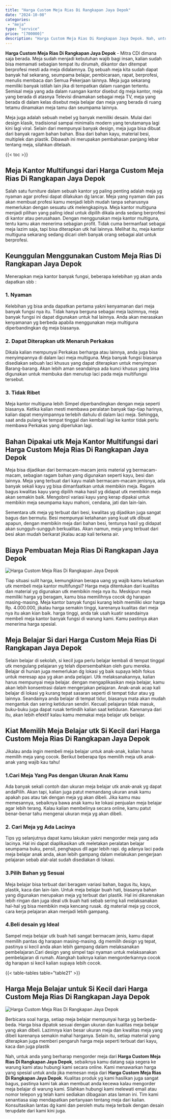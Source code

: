 ```yaml
---
title: "Harga Custom Meja Rias Di Rangkapan Jaya Depok"
date: "2024-10-08"
categories:
 - "meja"
type: "service"
price: "[700000]"
description: "Harga Custom Meja Rias Di Rangkapan Jaya Depok. Nah, untuk anda yang berharap mengorder meja dari **Harga Custom Meja Rias Di Rangkapan Jaya Depok**, sebaikn..."
---
```


**Harga Custom Meja Rias Di Rangkapan Jaya Depok** - Mitra CDI dimana saja berada. Meja sudah menjadi kebutuhan wajib bagi insan, kalian sudah bisa memamati sebagian tempat itu dirumah, dikantor dan ditempat berprofesi mesti ada meja didalamnya. Dg sebuah meja kita sudah dapat banyak hal sekarang, seumpama belajar, pembicaraan, rapat, berprofesi, menulis membaca dan Semua Pekerjaan lainnya. Meja juga sekarang memiliki banyak istilah lain jika di tempatkan dalam ruangan tertentu. Semisal meja yang ada dalam ruangan kantor disebut dg meja kantor, meja yang berada di atasnya Televisi dinamakan sebagai meja TV, meja yang berada di dalam kelas disebut meja belajar dan meja yang berada di ruang tetamu dinamakan meja tamu dan seumpama lainnya.

Meja juga adalah sebuah mebel yg banyak memiliki desain. Mulai dari design klasik, tradisional sampai minimalis modern yang terutamanya lagi kini lagi viral. Selain dari mempunyai banyak design, meja juga bisa dibuat dari banyak ragam bahan bahan. Bisa dari bahan kayu, material besi, multiplek dan plastik. Dibawah ini merupakan pembahasan panjang lebar tentang meja, silahkan ditelaah.

{{< toc >}}

## Meja Kantor Multifungsi dari Harga Custom Meja Rias Di Rangkapan Jaya Depok

Salah satu furniture dalam sebuah kantor yg paling penting adalah meja yg nyaman agar profesi dapat dilakukan dg lancar. Meja yang nyaman dan pas akan membuat profesi kamu menjadi lebih mudah tanpa seharusnya memerlukan dengan sesuatu utk melengkapinya. Meja kantor multiguna menjadi pilihan yang paling ideal untuk dipilih dikala anda sedang berprofesi di kantor atau perusahaan. Dengan menggunakan meja kantor multiguna, tentu kamu akan menerima sebagian profit. Tidak cuma bermanfaat sebagai meja lazim saja, tapi bisa diterapkan utk hal lainnya. Melihat itu, meja kantor multiguna sekarang sedang dicari oleh banyak orang sebagai alat untuk berprofesi.

## Keunggulan Menggunakan Custom Meja Rias Di Rangkapan Jaya Depok

Menerapkan meja kantor banyak fungsi, beberapa kelebihan yg akan anda dapatkan sbb :

### 1\. Nyaman

Kelebihan yg bisa anda dapatkan pertama yakni kenyamanan dari meja banyak fungsi nya itu. Tidak hanya berguna sebagai meja lazimnya, meja banyak fungsi ini dapat digunakan untuk hal lainnya. Anda akan merasakan kenyamanan yg berbeda apabila menggunakan meja multiguna diperbandingkan dg meja biasanya.

### 2\. Dapat Diterapkan utk Menaruh Perkakas

Dikala kalian mempunyai Perkakas berharga atau lainnya, anda juga bisa menyimpannya di dalam laci meja multiguna. Meja banyak fungsi biasanya disediakan sebuah laci khusus yang dapat diterapkan untuk menyimpan Barang-barang. Akan lebih aman seandainya ada kunci khusus yang bisa digunakan untuk membuka dan menutup laci pada meja multifungsi tersebut.

### 3\. Tidak Ribet

Meja kantor multiguna lebih Simpel diperbandingkan dengan meja seperti biasanya. Ketika kalian mesti membawa peralatan banyak tiap-tiap harinya, kalian dapat menyimpannya terlebih dahulu di dalam laci meja. Sehingga, saat anda pulang ke tempat tinggal dan kembali lagi ke kantor tidak perlu membawa Perkakas yang diperlukan lagi.

## Bahan Dipakai utk Meja Kantor Multifungsi dari Harga Custom Meja Rias Di Rangkapan Jaya Depok

Meja bisa dijadikan dari bermacam-macam jenis material yg bermacam-macam, sebagian ragam bahan yang digunakan seperti kayu, besi dan lainnya. Meja yang terbuat dari kayu malah bermacam-macam jenisnya, ada banyak sekali kayu yg bisa dimanfaatkan untuk membikin meja. Ragam bagus kwalitas kayu yang dipilih maka hasil yg didapat utk membikin meja akan semakin baik. Mengobrol variasi kayu yang kerap dipakai untuk membikin meja seumpama kayu mahoni, cendana, jati dan lain-lain.

Sementara utk meja yg terbuat dari besi, kwalitas yg dijadikan juga sangat bagus dan bermutu. Besi mempunyai ketahanan yang kuat utk dibuat apapun, dengan membikin meja dari bahan besi, tentunya hasil yg didapat akan sungguh-sungguh berkualitas. Akan namun, meja yang terbuat dari besi akan mudah berkarat jikalau acap kali terkena air.

## Biaya Pembuatan Meja Rias Di Rangkapan Jaya Depok

![Harga Custom Meja Rias Di Rangkapan Jaya Depok](/images/meja/meja-dewasa-006.jpg)

Tiap situasi sulit harga, kemungkinan berapa uang yg wajib kamu keluarkan utk membeli meja kantor multifungsi? Harga meja ditentukan dari kualitas dan material yg digunakan utk membikin meja nya itu. Meskipun meja memiliki harga yg beragam, kamu bisa memilihnya cocok dg harapan masing-masing. Meja kantor banyak fungsi kurang lebih memiliki skor harga Rp. 4.000.000, jikalau harga semakin tinggi, karenanya kualitas dari meja nya itu akan kian baik. harga tinggi, anda tak usah kuatir seandainya membeli meja kantor banyak fungsi di warung kami. Kamu pastinya akan menerima harga spesial.

## Meja Belajar Si dari Harga Custom Meja Rias Di Rangkapan Jaya Depok

Selain belajar di sekolah, si kecil juga perlu belajar kembali di tempat tinggal utk mengulang pelajaran yg telah dipersembahkan oleh guru mereka. Belajar di hunian juga memerlukan dg lokasi yg baik supaya lebih fokus untuk meresap apa yg akan anda pelajari. Utk melaksanakannya, kalian harus mempunyai meja belajar. dengan mengaplikasikan meja belajar, kamu akan lebih konsentrasi dalam mengerjakan pelajaran. Anak-anak acap kali belajar di lokasi yg kurang tepat sasaran seperti di tempat tidur atau yg lainnya. Seandainya anda belajar di tempat tidur, biasanya mata akan mudah mengantuk dan sering ketiduran sendiri. Kecuali pelajaran tidak masuk, buku-buku juga dapat rusak tertindih kalian saat ketiduran. Karenanya dari itu, akan lebih efektif kalau kamu memakai meja belajar utk belajar.

## Kiat Memilih Meja Belajar utk Si Kecil dari Harga Custom Meja Rias Di Rangkapan Jaya Depok

Jikalau anda ingin membeli meja belajar untuk anak-anak, kalian harus memilih meja yang cocok. Berikut beberapa tips memilih meja utk anak-anak yang wajib kau tahu!

### 1.Cari Meja Yang Pas dengan Ukuran Anak Kamu

Ada banyak sekali contoh dan ukuran meja belajar utk anak-anak yg dapat andaPilih. Akan tapi, kalian juga patut memandang ukuran anak kamu apakah pas atau tak dengan meja yg akan dibeli. Jika kamu mau memesannya, sebaiknya bawa anak kamu ke lokasi penjualan meja belajar agar lebih terang. Kalau kalian membelinya secara online, kamu patut benar-benar tahu mengenai ukuran meja yg akan dibeli.

### 2\. Cari Meja yg Ada Lacinya

Tips yg selanjutnya dapat kamu lakukan yakni mengorder meja yang ada lacinya. Hal ini dapat diaplikasikan utk meletakan peralatan belajar seumpama buku, pensil, penghapus dll agar lebih rapi. dg adanya laci pada meja belajar anak anda, akan lebih gampang dalam melakukan pengerjaan pelajaran sebab alat-alat sudah disediakan di lokasi.

### 3.Pilih Bahan yg Sesuai

Meja belajar bisa terbuat dari beragam variasi bahan, bagus itu, kayu, plastik, kaca dan lain-lain. Untuk meja belajar buah hati, biasanya bahan yang digunakan merupakan meja yg terbuat dari plastik. Hal ini dikarenakan lebih ringan dan juga ideal utk buah hati sebab sering kali melaksanakan hal-hal yg bisa membikin meja kencang rusak. dg material meja yg cocok, cara kerja pelajaran akan menjadi lebih gampang.

### 4.Beli desain yg Ideal

Sampel meja belajar utk buah hati sangat bermacam jenis, kamu dapat memilih pantas dg harapan masing-masing. dg memilih design yg tepat, pastinya si kecil anda akan lebih gampang dalam melaksanakan pembelajaran.Cari design yang simpel tapi nyaman untuk melaksanakan pembelajaran di rumah. Alangkah baiknya kalian mengorderkannya cocok dg harapan si kecil kalian supaya lebih cocok.

{{< table-tables table="table21" >}}

## Harga Meja Belajar untuk Si Kecil dari Harga Custom Meja Rias Di Rangkapan Jaya Depok

![Harga Custom Meja Rias Di Rangkapan Jaya Depok](/images/meja/meja-anak-005.jpg)

Berbicara soal harga, setiap meja belajar mempunyai harga yg berbeda-beda. Harga bisa dipatok sesuai dengan ukuran dan kualitas meja belajar yang akan dibeli. Lazimnya kian besar ukuran meja dan kwalitas meja yang dibeli karenanya semakin mahal harganya. Selain itu, setiap material yang diterapkan juga memberi pengaruh harga meja seperti terbuat dari kayu, kaca dan juga plastik

Nah, untuk anda yang berharap mengorder meja dari **Harga Custom Meja Rias Di Rangkapan Jaya Depok**, sebaiknya kamu datang saja segera ke warung kami atau hubungi kami secara online. Kami menawarkan harga yang spesial untuk anda jika memesan meja dari **Harga Custom Meja Rias Di Rangkapan Jaya Depok**. Kualitas produk yg kami hasilkan juga sangat bagus, pastinya kami tak akan membuat anda kecewa kalau mengorder meja belajar di warung kami. Silahkan hubungi kami melewati email atau nomor telepon yg telah kami sediakan dibagaian atas laman ini. Tim kami senantiasa siap mendapatkan pertanyaan tentang meja dari kalian. Konsultasikan lantas dg kami dan peroleh mutu meja terbaik dengan desain terupdate dari kami kini juga.
